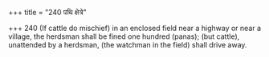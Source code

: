 +++
title = "240 पथि क्षेत्रे"

+++
240	(If cattle do mischief) in an enclosed field near a highway or near a village, the herdsman shall be fined one hundred (panas); (but cattle), unattended by a herdsman, (the watchman in the field) shall drive away.